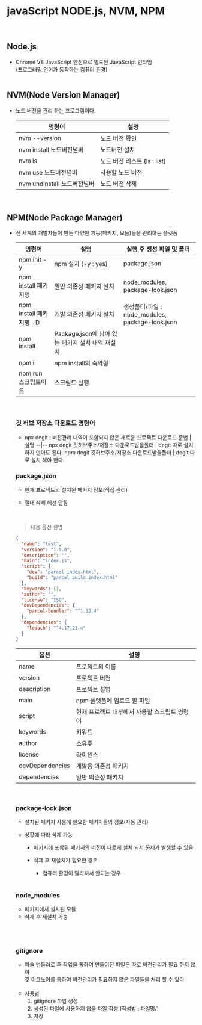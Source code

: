 # javaScript NODE.js, NVM, NPM

<br />

## Node.js
- Chrome V8 JavaScript 엔진으로 빌드된 JavaScript 런타임  
  (프로그래밍 언어가 동작하는 컴퓨터 환경)  
  <br />

## NVM(Node Version Manager)
  - 노드 버전을 관리 하는 프로그램이다.

    명령어 | 설명
    --|--
    nvm --version | 노드 버전 확인
    nvm install 노드버전넘버 | 노드버전 설치
    nvm ls | 노드 버전 리스트 (ls : list)
    nvm use 노드버전넘버 | 사용할 노드 버전
    nvm undinstall 노드버전넘버 | 노드 버전 삭제
    <br />

## NPM(Node Package Manager)
- 전 세계의 개발자들이 만든 다양한 기능(페키지, 모듈)들을 관리하는 플렛폼

  명령어 | 설명 | 실행 후 생성 파일 및 폴더
  --|--|--
  npm init -y | npm 설치 (-y : yes) | package.json
  npm install 페키지명 | 일반 의존성 페키지 설치 | node_modules, package-look.json
  npm install 페키지명 -D | 개발 의존성 페키지 설치 | 생성폴터/파일 : node_modules, package-look.json
  npm install | Package.json에 남아 있는 페키지 설치 내역 재설치
  npm i | npm install의 축약형
  npm run 스크립트이름 | 스크립트 실행
  <br />
  
  ### 깃 허브 저장소 다운로드 명령어  
    - npx degit : 버전관리 내역이 포함되지 않은 새로운 프로잭트 다운로드
      문법 | 설명
      --|--
      npx degit 깃허브주소/저장소 다운로드받을폴더 | degit 따로 설치 하지 안아도 된다.
      npm degit 깃허브주소/저장소 다운로드받을폴더 | degit 따로 설치 해야 한다.
      <br />

  ### package.json

    - 현재 프로젝트의 설치된 페키지 정보(직접 관리)

    - 절대 삭제 해선 안됨  
    <br />
    
    > 내용 옵션 설명
    ```json
    {
      "name": "test",
      "version": "1.0.0",
      "description": "",
      "main": "index.js",
      "script": {
        "dev": "parcel index.html",
        "build": "parcel build index.html"
      },
      "keywords": [],
      "author": "",
      "license": "ISC",
      "devDependencies": {
        "parcel-bundler": "^1.12.4"
      },
      "dependencies": {
        "lodach": "^4.17.21.4"
      }
    }
    ```
    옵션 | 설명
    --|--
    name | 프로젝트의 이름
    version | 프로젝트 버전
    description | 프로젝트 설명
    main | npm 플렛폼에 업로드 할 파일
    script | 현재 프로젝트 내부에서 사용할 스크립트 명령어  
    keywords | 키워드
    author | 소유주
    license | 라이센스
    devDependencies | 개발용 의존성 패키지
    dependencies | 일반 의존성 패키지
    <br />

  ### package-lock.json

    - 설치된 페키지 사용에 필요한 페키지들의 정보(자동 관리)

    - 상황에 따라 삭제 가능

      - 페키지에 포함된 페키지의 버전이 다르게 설치 되서 문제가 발생할 수 있음

      - 삭제 후 재설치가 필요한 경우
        - 컴퓨터 환경이 달라져서 안되는 경우  
        <br />
  ### node_modules

    - 페키지에서 설치된 모듈
    - 삭제 후 제설치 가능

    <br /><br />

  ### gitignore
    - 파슬 번들러로 후 작업을 통하여 만들어진 파일은 따로 버전관리가 필요 하지 않아  
    깃 이그노어를 통하여 버전관리가 필요하지 않은 파일들을 처리 할 수 있다  
    <br />

    - 사용법
      1. gitignore 파일 생성
      2. 생성된 파일에 사용하지 않을 파일 작성 (작성법 : 파일명/)
      3. 저장